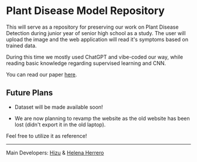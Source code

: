 # Plant Disease Model Repository
This will serve as a repository for preserving our work on Plant Disease Detection during junior year of senior high school as a study. The user will upload the image and the web application will read it's symptoms based on trained data.

During this time we mostly used ChatGPT and vibe-coded our way, while reading basic knowledge regarding supervised learning and CNN.

You can read our paper [here](https://drive.google.com/file/d/1YsGFoj0Xg9teG2o5Ezuokyu4_JK2ftV6/view?usp=sharing).

## Future Plans

- Dataset will be made available soon!

- We are now planning to revamp the website as the old website has been lost (didn't export it in the old laptop).


Feel free to utilize it as reference!

---


Main Developers: [Hizu](https://github.com/HitsukiMok) & [Helena Herrero](https://github.com/helenaherrero515)
